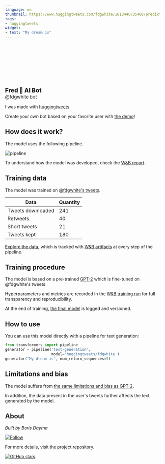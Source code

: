 ```yaml
---
language: en
thumbnail: https://www.huggingtweets.com/fdgwhite/1613440735468/predictions.png
tags:
- huggingtweets
widget:
- text: "My dream is"
---
```


<div>
<div style="width: 132px; height:132px; border-radius: 50%; background-size: cover; background-image: url('https://pbs.twimg.com/profile_images/3294236108/2af3b3e10bf3c1488d84e6c9190f5c05_400x400.jpeg')">
</div>
<div style="margin-top: 8px; font-size: 19px; font-weight: 800">Fred 🤖 AI Bot </div>
<div style="font-size: 15px">@fdgwhite bot</div>
</div>

I was made with [huggingtweets](https://github.com/borisdayma/huggingtweets).

Create your own bot based on your favorite user with [the demo](https://colab.research.google.com/github/borisdayma/huggingtweets/blob/master/huggingtweets-demo.ipynb)!

## How does it work?

The model uses the following pipeline.

![pipeline](https://github.com/borisdayma/huggingtweets/blob/master/img/pipeline.png?raw=true)

To understand how the model was developed, check the [W&B report](https://app.wandb.ai/wandb/huggingtweets/reports/HuggingTweets-Train-a-model-to-generate-tweets--VmlldzoxMTY5MjI).

## Training data

The model was trained on [@fdgwhite's tweets](https://twitter.com/fdgwhite).

| Data | Quantity |
| --- | --- |
| Tweets downloaded | 241 |
| Retweets | 40 |
| Short tweets | 21 |
| Tweets kept | 180 |

[Explore the data](https://wandb.ai/wandb/huggingtweets/runs/2d5jxswv/artifacts), which is tracked with [W&B artifacts](https://docs.wandb.com/artifacts) at every step of the pipeline.

## Training procedure

The model is based on a pre-trained [GPT-2](https://huggingface.co/gpt2) which is fine-tuned on @fdgwhite's tweets.

Hyperparameters and metrics are recorded in the [W&B training run](https://wandb.ai/wandb/huggingtweets/runs/zmh9ui27) for full transparency and reproducibility.

At the end of training, [the final model](https://wandb.ai/wandb/huggingtweets/runs/zmh9ui27/artifacts) is logged and versioned.

## How to use

You can use this model directly with a pipeline for text generation:

```python
from transformers import pipeline
generator = pipeline('text-generation',
                     model='huggingtweets/fdgwhite')
generator("My dream is", num_return_sequences=5)
```

## Limitations and bias

The model suffers from [the same limitations and bias as GPT-2](https://huggingface.co/gpt2#limitations-and-bias).

In addition, the data present in the user's tweets further affects the text generated by the model.

## About

*Built by Boris Dayma*

[![Follow](https://img.shields.io/twitter/follow/borisdayma?style=social)](https://twitter.com/intent/follow?screen_name=borisdayma)

For more details, visit the project repository.

[![GitHub stars](https://img.shields.io/github/stars/borisdayma/huggingtweets?style=social)](https://github.com/borisdayma/huggingtweets)
